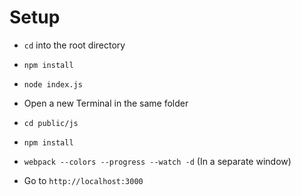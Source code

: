 # Setup
- `cd` into the root directory
- `npm install`
- `node index.js`

- Open a new Terminal in the same folder
- `cd public/js`
- `npm install`
- `webpack --colors --progress --watch -d` (In a separate window)
- Go to `http://localhost:3000`
